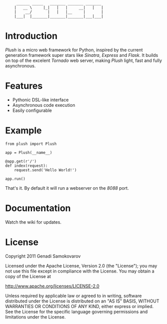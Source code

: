          ______ _____   _______ _______ _______
        |   __ \     |_|   |   |     __|   |   |
        |    __/       |   |   |__     |       |
        |___|  |_______|_______|_______|___|___|
        
# Introduction

_Plush_ is a micro web framework for Python, inspired by the current generation
framework super stars like *Sinatra*, *Express* and *Flask*. It builds on top
of the excelent *Tornado* web server, making _Plush_ light, fast and fully
asynchronous.

# Features

* Pythonic DSL-like interface
* Asynchronous code execution
* Easily configurable

# Example

    from plush import Plush

    app = Plush(__name__)

    @app.get(r'/')
    def index(request):
        request.send('Hello World!')

    app.run()

That's it. By default it will run a webserver on the _8088_ port.

# Documentation

Watch the wiki for updates.

# License

Copyright 2011 Genadi Samokovarov

Licensed under the Apache License, Version 2.0 (the "License");
you may not use this file except in compliance with the License.
You may obtain a copy of the License at

http://www.apache.org/licenses/LICENSE-2.0

Unless required by applicable law or agreed to in writing, software
distributed under the License is distributed on an "AS IS" BASIS,
WITHOUT WARRANTIES OR CONDITIONS OF ANY KIND, either express or implied.
See the License for the specific language governing permissions and
limitations under the License.
